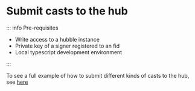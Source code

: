 # Submit casts to the hub

::: info Pre-requisites

- Write access to a hubble instance
- Private key of a signer registered to an fid
- Local typescript development environment

:::

To see a full example of how to submit different kinds of casts to the hub,
see [here](https://github.com/farcasterxyz/hub-monorepo/tree/main/packages/hub-nodejs/examples/make-cast)